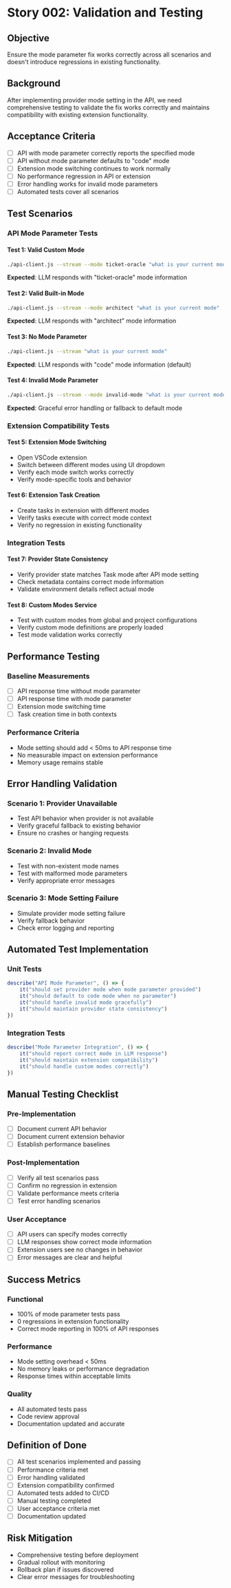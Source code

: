 # Story 002: Validation and Testing

## Objective

Ensure the mode parameter fix works correctly across all scenarios and doesn't introduce regressions in existing functionality.

## Background

After implementing provider mode setting in the API, we need comprehensive testing to validate the fix works correctly and maintains compatibility with existing extension functionality.

## Acceptance Criteria

- [ ] API with mode parameter correctly reports the specified mode
- [ ] API without mode parameter defaults to "code" mode
- [ ] Extension mode switching continues to work normally
- [ ] No performance regression in API or extension
- [ ] Error handling works for invalid mode parameters
- [ ] Automated tests cover all scenarios

## Test Scenarios

### API Mode Parameter Tests

#### Test 1: Valid Custom Mode

```bash
./api-client.js --stream --mode ticket-oracle "what is your current mode"
```

**Expected**: LLM responds with "ticket-oracle" mode information

#### Test 2: Valid Built-in Mode

```bash
./api-client.js --stream --mode architect "what is your current mode"
```

**Expected**: LLM responds with "architect" mode information

#### Test 3: No Mode Parameter

```bash
./api-client.js --stream "what is your current mode"
```

**Expected**: LLM responds with "code" mode information (default)

#### Test 4: Invalid Mode Parameter

```bash
./api-client.js --stream --mode invalid-mode "what is your current mode"
```

**Expected**: Graceful error handling or fallback to default mode

### Extension Compatibility Tests

#### Test 5: Extension Mode Switching

- Open VSCode extension
- Switch between different modes using UI dropdown
- Verify each mode switch works correctly
- Verify mode-specific tools and behavior

#### Test 6: Extension Task Creation

- Create tasks in extension with different modes
- Verify tasks execute with correct mode context
- Verify no regression in existing functionality

### Integration Tests

#### Test 7: Provider State Consistency

- Verify provider state matches Task mode after API mode setting
- Check metadata contains correct mode information
- Validate environment details reflect actual mode

#### Test 8: Custom Modes Service

- Test with custom modes from global and project configurations
- Verify custom mode definitions are properly loaded
- Test mode validation works correctly

## Performance Testing

### Baseline Measurements

- [ ] API response time without mode parameter
- [ ] API response time with mode parameter
- [ ] Extension mode switching time
- [ ] Task creation time in both contexts

### Performance Criteria

- Mode setting should add < 50ms to API response time
- No measurable impact on extension performance
- Memory usage remains stable

## Error Handling Validation

### Scenario 1: Provider Unavailable

- Test API behavior when provider is not available
- Verify graceful fallback to existing behavior
- Ensure no crashes or hanging requests

### Scenario 2: Invalid Mode

- Test with non-existent mode names
- Test with malformed mode parameters
- Verify appropriate error messages

### Scenario 3: Mode Setting Failure

- Simulate provider mode setting failure
- Verify fallback behavior
- Check error logging and reporting

## Automated Test Implementation

### Unit Tests

```typescript
describe("API Mode Parameter", () => {
	it("should set provider mode when mode parameter provided")
	it("should default to code mode when no parameter")
	it("should handle invalid mode gracefully")
	it("should maintain provider state consistency")
})
```

### Integration Tests

```typescript
describe("Mode Parameter Integration", () => {
	it("should report correct mode in LLM response")
	it("should maintain extension compatibility")
	it("should handle custom modes correctly")
})
```

## Manual Testing Checklist

### Pre-Implementation

- [ ] Document current API behavior
- [ ] Document current extension behavior
- [ ] Establish performance baselines

### Post-Implementation

- [ ] Verify all test scenarios pass
- [ ] Confirm no regression in extension
- [ ] Validate performance meets criteria
- [ ] Test error handling scenarios

### User Acceptance

- [ ] API users can specify modes correctly
- [ ] LLM responses show correct mode information
- [ ] Extension users see no changes in behavior
- [ ] Error messages are clear and helpful

## Success Metrics

### Functional

- 100% of mode parameter tests pass
- 0 regressions in extension functionality
- Correct mode reporting in 100% of API responses

### Performance

- Mode setting overhead < 50ms
- No memory leaks or performance degradation
- Response times within acceptable limits

### Quality

- All automated tests pass
- Code review approval
- Documentation updated and accurate

## Definition of Done

- [ ] All test scenarios implemented and passing
- [ ] Performance criteria met
- [ ] Error handling validated
- [ ] Extension compatibility confirmed
- [ ] Automated tests added to CI/CD
- [ ] Manual testing completed
- [ ] User acceptance criteria met
- [ ] Documentation updated

## Risk Mitigation

- Comprehensive testing before deployment
- Gradual rollout with monitoring
- Rollback plan if issues discovered
- Clear error messages for troubleshooting
